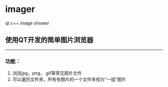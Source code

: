 # imager
qt c++ image shower

## 使用QT开发的简单图片浏览器
-------------------
### 功能：
1. 浏览jpg，png， gif等常见图片文件
2. 可以遍历文件夹，所有有图片的一个文件夹视为“一组”图片
